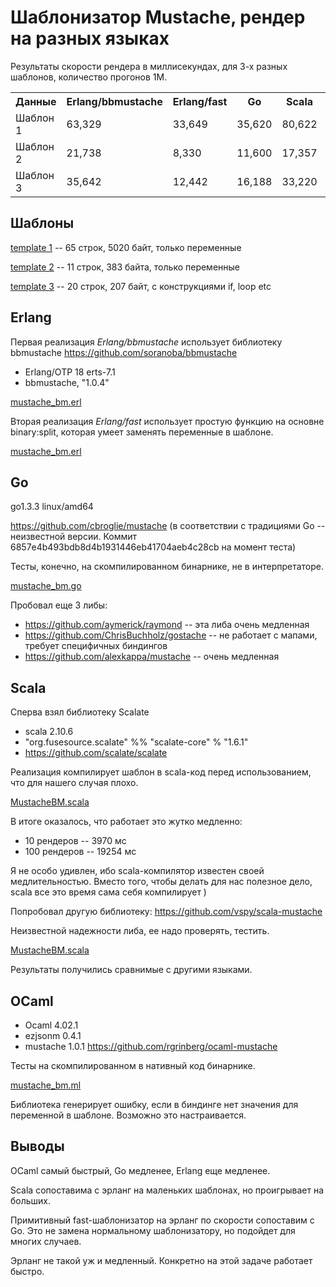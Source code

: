 # Шаблонизатор Mustache, рендер на разных языках

Результаты скорости рендера в миллисекундах, для 3-х разных шаблонов, количество прогонов 1М.

<table>

<tr>
<th>Данные</th>
<th>Erlang/bbmustache</th>
<th>Erlang/fast</th>
<th>Go</th>
<th>Scala</th>
<th>OCaml</th>
</tr>

<tr>
<td>Шаблон 1</td>
<td>63,329</td>
<td>33,649</td>
<td>35,620</td>
<td>80,622</td>
<td>19,541</td>
</tr>

<tr>
<td>Шаблон 2</td>
<td>21,738</td>
<td>8,330</td>
<td>11,600</td>
<td>17,357</td>
<td>5,865</td>
</tr>

<tr>
<td>Шаблон 3</td>
<td>35,642</td>
<td>12,442</td>
<td>16,188</td>
<td>33,220</td>
<td>9,034</td>
</tr>

</table>



##  Шаблоны

[template 1](data/template1.html) -- 65 строк, 5020 байт, только переменные

[template 2](data/template2.html) -- 11 строк, 383 байта, только переменные

[template 3](data/template3.html) -- 20 строк, 207 байт, с конструкциями if, loop etc


## Erlang

Первая реализация *Erlang/bbmustache* использует библиотеку bbmustache https://github.com/soranoba/bbmustache

- Erlang/OTP 18 erts-7.1
- bbmustache, "1.0.4"

[mustache_bm.erl](erl_bbmustache/src/mustache_bm.erl)

Вторая реализация *Erlang/fast* использует простую функцию на основне binary:split, которая умеет заменять переменные в шаблоне.

[mustache_bm.erl](erl_fast/src/mustache_bm2.erl)


## Go

go1.3.3 linux/amd64

https://github.com/cbroglie/mustache (в соответствии с традициями Go -- неизвестной версии.
Коммит 6857e4b493bdb8d4b1931446eb41704aeb4c28cb на момент теста)

Тесты, конечно, на скомпилированном бинарнике, не в интерпретаторе.

[mustache_bm.go](go_mustache/src/mbm/mustache_bm.go)

Пробовал еще 3 либы:
- https://github.com/aymerick/raymond -- эта либа очень медленная
- https://github.com/ChrisBuchholz/gostache -- не работает с мапами, требует специфичных биндингов
- https://github.com/alexkappa/mustache -- очень медленная


## Scala

Сперва взял библиотеку Scalate

- scala 2.10.6
- "org.fusesource.scalate" %% "scalate-core" % "1.6.1"
- https://github.com/scalate/scalate

Реализация компилирует шаблон в scala-код перед использованием, что для нашего случая плохо.

[MustacheBM.scala](scala_scalate/src/main/scala/MustacheBM.scala)

В итоге оказалось, что работает это жутко медленно:
- 10 рендеров -- 3970 мс
- 100 рендеров -- 19254 мс

Я не особо удивлен, ибо scala-компилятор известен своей медлительностью.
Вместо того, чтобы делать для нас полезное дело, scala все это время сама себя компилирует )


Попробовал другую библиотеку: https://github.com/vspy/scala-mustache

Неизвестной надежности либа, ее надо проверять, тестить.

[MustacheBM.scala](scala_mustache/src/main/scala/MustacheBM.scala)

Результаты получились сравнимые с другими языками.


## OCaml

- Ocaml 4.02.1
- ezjsonm 0.4.1
- mustache 1.0.1 https://github.com/rgrinberg/ocaml-mustache

Тесты на скомпилированном в нативный код бинарнике.

[mustache_bm.ml](ocaml_mustache/src/mustache_bm.ml)

Библиотека генерирует ошибку, если в биндинге нет значения для переменной в шаблоне.
Возможно это настраивается.


## Выводы

OCaml самый быстрый, Go медленее, Erlang еще медленее.

Scala сопоставима с эрланг на маленьких шаблонах, но проигрывает на больших.

Примитивный fast-шаблонизатор на эрланг по скорости сопоставим с Go. Это не замена нормальному шаблонизатору, но подойдет для многих случаев.

Эрланг не такой уж и медленный. Конкретно на этой задаче работает быстро.
